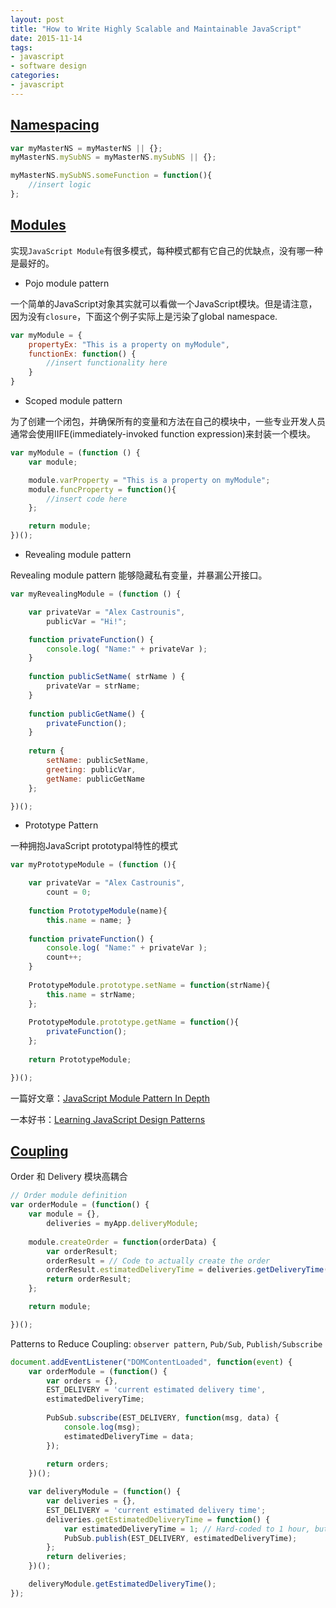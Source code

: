 ```yaml
---
layout: post
title: "How to Write Highly Scalable and Maintainable JavaScript"
date: 2015-11-14
tags: 
- javascript
- software design
categories:
- javascript
---
```


## [Namespacing](http://www.innoarchitech.com/scalable-maintainable-javascript-namespacing/)

```javascript
var myMasterNS = myMasterNS || {}; 
myMasterNS.mySubNS = myMasterNS.mySubNS || {}; 

myMasterNS.mySubNS.someFunction = function(){
	//insert logic 
};
```

## [Modules](http://www.innoarchitech.com/scalable-maintainable-javascript-modules/)

实现`JavaScript Module`有很多模式，每种模式都有它自己的优缺点，没有哪一种是最好的。

- Pojo module pattern

一个简单的JavaScript对象其实就可以看做一个JavaScript模块。但是请注意，因为没有`closure`，下面这个例子实际上是污染了global namespace.

```javascript
var myModule = {
	propertyEx: "This is a property on myModule",
	functionEx: function() {
		//insert functionality here
	}
}
```

- Scoped module pattern

为了创建一个闭包，并确保所有的变量和方法在自己的模块中，一些专业开发人员通常会使用IIFE(immediately-invoked function expression)来封装一个模块。

```javascript
var myModule = (function () { 
	var module;

	module.varProperty = "This is a property on myModule"; 
	module.funcProperty = function(){
		//insert code here 
	};

	return module; 
})();
```

- Revealing module pattern

Revealing module pattern 能够隐藏私有变量，并暴漏公开接口。

```javascript
var myRevealingModule = (function () { 

	var privateVar = "Alex Castrounis", 
		publicVar = "Hi!"; 

	function privateFunction() { 
		console.log( "Name:" + privateVar ); 
	} 
	
	function publicSetName( strName ) { 
		privateVar = strName; 
	} 
	
	function publicGetName() {
		privateFunction(); 
	} 
	
	return { 
		setName: publicSetName, 
		greeting: publicVar, 
		getName: publicGetName 
	};

})();
```

- Prototype Pattern

一种拥抱JavaScript prototypal特性的模式

```javascript
var myPrototypeModule = (function (){ 

	var privateVar = "Alex Castrounis", 
		count = 0; 
		
	function PrototypeModule(name){
		this.name = name; } 
	
	function privateFunction() {
		console.log( "Name:" + privateVar );
		count++; 
	} 
	
	PrototypeModule.prototype.setName = function(strName){
		this.name = strName; 
	};
	
	PrototypeModule.prototype.getName = function(){
		privateFunction(); 
	}; 
	
	return PrototypeModule; 

})();
```

一篇好文章：[JavaScript Module Pattern In Depth](http://www.adequatelygood.com/JavaScript-Module-Pattern-In-Depth.html)

一本好书：[Learning JavaScript Design Patterns](http://addyosmani.com/resources/essentialjsdesignpatterns/book/)

## [Coupling](http://www.innoarchitech.com/scalable-maintainable-javascript-coupling/)

Order 和 Delivery 模块高耦合

```javascript
// Order module definition 
var orderModule = (function() {
	var module = {}, 
		deliveries = myApp.deliveryModule; 
		
	module.createOrder = function(orderData) {
		var orderResult; 
		orderResult = // Code to actually create the order 
		orderResult.estimatedDeliveryTime = deliveries.getDeliveryTime(orderData); 
		return orderResult; 
	}; 

	return module; 

})();
```

Patterns to Reduce Coupling: `observer pattern`, `Pub/Sub`, `Publish/Subscribe`

```javascript
document.addEventListener("DOMContentLoaded", function(event) {
	var orderModule = (function() {
		var orders = {}, 
		EST_DELIVERY = 'current estimated delivery time', 
		estimatedDeliveryTime; 
		
		PubSub.subscribe(EST_DELIVERY, function(msg, data) {
			console.log(msg); 
			estimatedDeliveryTime = data; 
		});
	
		return orders; 
	})();

	var deliveryModule = (function() {
		var deliveries = {}, 
		EST_DELIVERY = 'current estimated delivery time';
		deliveries.getEstimatedDeliveryTime = function() {
			var estimatedDeliveryTime = 1; // Hard-coded to 1 hour, but likely an API call. 
			PubSub.publish(EST_DELIVERY, estimatedDeliveryTime); 
		}; 
		return deliveries; 
	})();

	deliveryModule.getEstimatedDeliveryTime(); 
});
```
